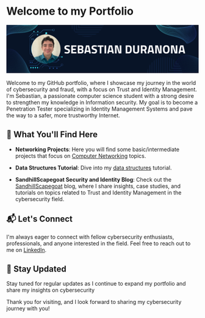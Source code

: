 # Welcome to my Portfolio

![Profile Banner](Github_banner.png)

Welcome to my GitHub portfolio, where I showcase my journey in the world of cybersecurity and fraud, with a focus on Trust and Identity Management. I'm Sebastian, a passionate computer science student with a strong desire to strengthen my knowledge in Information security. My goal is to become a Penetration Tester specializing in Identity Management Systems and pave the way to a safer, more trustworthy Internet. 

## 🚀 What You'll Find Here

<!-- - **C Programming Projects**: Explore my [C programming](https://github.com/SebasDuranona/CodeVault_C) projects. -- (UNDER CONSTRUCTION) -->
- **Networking Projects**: Here you will find some basic/intermediate projects that focus on [Computer Networking](https://github.com/SebasDuranona/Networking) topics.
- **Data Structures Tutorial**: Dive into my [data structures](https://github.com/SebasDuranona/DSVault/tree/main/DSTutorials) tutorial.
  
- **SandhillScapegoat Security and Identity Blog**: Check out the [SandhillScapegoat](https://sandhillscapegoat.substack.com/) blog, where I share insights, case studies, and tutorials on topics related to Trust and Identity Management in the cybersecurity field.

## 📬 Let's Connect

I'm always eager to connect with fellow cybersecurity enthusiasts, professionals, and anyone interested in the field. Feel free to reach out to me on [LinkedIn](https://www.linkedin.com/in/sebastian-gomez-duranona-46bb87185/).

## 🌱 Stay Updated

Stay tuned for regular updates as I continue to expand my portfolio and share my insights on cybersecurity

Thank you for visiting, and I look forward to sharing my cybersecurity journey with you!


